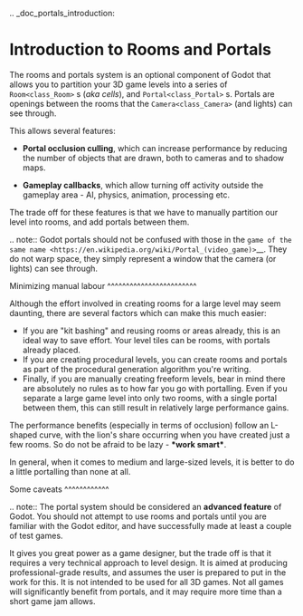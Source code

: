 .. _doc_portals_introduction:

Introduction to Rooms and Portals
=================================

The rooms and portals system is an optional component of Godot that allows you to partition your 3D game levels into a series of `Room<class_Room>` s (*aka cells*), and `Portal<class_Portal>` s. Portals are openings between the rooms that the `Camera<class_Camera>` (and lights) can see through.
 
This allows several features:

- **Portal occlusion culling**, which can increase performance by reducing the number of objects that are drawn, both to cameras and to shadow maps.

- **Gameplay callbacks**, which allow turning off activity outside the gameplay area - AI, physics, animation, processing etc.

The trade off for these features is that we have to manually partition our level into rooms, and add portals between them.

.. note:: Godot portals should not be confused with those in the `game of the same name <https://en.wikipedia.org/wiki/Portal_(video_game)>`__. They do not warp space, they simply represent a window that the camera (or lights) can see through.

Minimizing manual labour
^^^^^^^^^^^^^^^^^^^^^^^^

Although the effort involved in creating rooms for a large level may seem daunting, there are several factors which can make this much easier:

- If you are "kit bashing" and reusing rooms or areas already, this is an ideal way to save effort. Your level tiles can be rooms, with portals already placed.
- If you are creating procedural levels, you can create rooms and portals as part of the procedural generation algorithm you're writing.
- Finally, if you are manually creating freeform levels, bear in mind there are absolutely no rules as to how far you go with portalling. Even if you separate a large game level into only two rooms, with a single portal between them, this can still result in relatively large performance gains.

The performance benefits (especially in terms of occlusion) follow an L-shaped curve, with the lion's share occurring when you have created just a few rooms. So do not be afraid to be lazy - **\*work smart\***.

In general, when it comes to medium and large-sized levels, it is better to do a little portalling than none at all.

Some caveats
^^^^^^^^^^^^

.. note:: The portal system should be considered an **advanced feature** of Godot. You should not attempt to use rooms and portals until you are familiar with the Godot editor, and have successfully made at least a couple of test games.

It gives you great power as a game designer, but the trade off is that it requires a very technical approach to level design. It is aimed at producing professional-grade results, and assumes the user is prepared to put in the work for this. It is not intended to be used for all 3D games. Not all games will significantly benefit from portals, and it may require more time than a short game jam allows.
